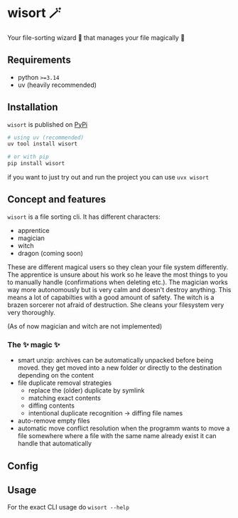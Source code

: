 # wisort :magic_wand:
Your file-sorting wizard :mage: that manages your file magically :crystal_ball:

## Requirements
- python `>=3.14`
- uv (heavily recommended)

## Installation
`wisort` is published on [PyPi](https://pypi.org/project/wisort/)
```bash
# using uv (recommended)
uv tool install wisort

# or with pip
pip install wisort
```
if you want to just try out and run the project you can use `uvx wisort`

## Concept and features
`wisort` is a file sorting cli.
It has different characters:
- apprentice
- magician
- witch
- dragon (coming soon)

These are different magical users so they clean your file system differently.
The apprentice is unsure about his work so he leave the most things to you to manually handle (confirmations when deleting etc.).
The magician works way more autonomously but is very calm and doesn't destroy anything. This means a lot of capabilties with a good amount of safety.
The witch is a brazen sorcerer not afraid of destruction. She cleans your filesystem very very thoroughly.

(As of now magician and witch are not implemented)

### The :sparkles: magic :sparkles:
* smart unzip:
archives can be automatically unpacked before being moved.
they get moved into a new folder or directly to the destination depending on the content 
* file duplicate removal strategies
    - replace the (older) duplicate by symlink
    - matching exact contents
    - diffing contents
    - intentional duplicate recognition -> diffing file names
* auto-remove empty files
* automatic move conflict resolution
when the programm wants to move a file somewhere where a file with the same name already exist it can handle that automatically


## Config

## Usage
For the exact CLI usage do `wisort --help`

